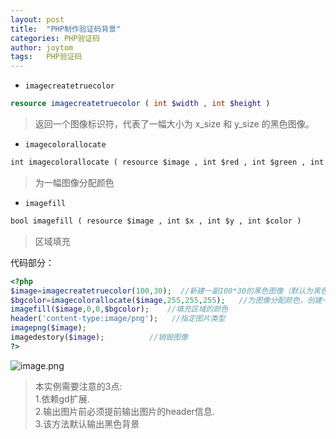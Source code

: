 ```yaml
---
layout: post
title:  "PHP制作验证码背景"
categories: PHP验证码
author: joytom
tags:   PHP验证码
---
```



- `imagecreatetruecolor`
```php
resource imagecreatetruecolor ( int $width , int $height )
```
>返回一个图像标识符，代表了一幅大小为 x_size 和 y_size 的黑色图像。

- `imagecolorallocate`
```html
int imagecolorallocate ( resource $image , int $red , int $green , int $blue )
```
>为一幅图像分配颜色

- `imagefill`
```html
bool imagefill ( resource $image , int $x , int $y , int $color )
```
>区域填充

代码部分：
```php
<?php
$image=imagecreatetruecolor(100,30);  //新建一副100*30的黑色图像（默认为黑色）
$bgcolor=imagecolorallocate($image,255,255,255);   //为图像分配颜色，创建一个白点
imagefill($image,0,0,$bgcolor);    //填充区域的颜色
header('content-type:image/png');   //指定图片类型
imagepng($image);       
imagedestory($image);          //销毁图像
?> 
```
![image.png](https://upload-images.jianshu.io/upload_images/13570975-6a451ad5c30b9f59.png?imageMogr2/auto-orient/strip%7CimageView2/2/w/1240)

>本实例需要注意的3点:<br/>
1.依赖gd扩展.<br/>
2.输出图片前必须提前输出图片的header信息.<br/>
3.该方法默认输出黑色背景<br/>

